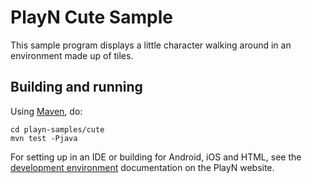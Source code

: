# PlayN Cute Sample

This sample program displays a little character walking around in an environment made up of tiles.

## Building and running

Using [Maven], do:

```
cd playn-samples/cute
mvn test -Pjava
```

For setting up in an IDE or building for Android, iOS and HTML, see the [development environment]
documentation on the PlayN website.

[Maven]: http://maven.apache.org/
[development environment]: http://playn.github.io/docs/setup.html
